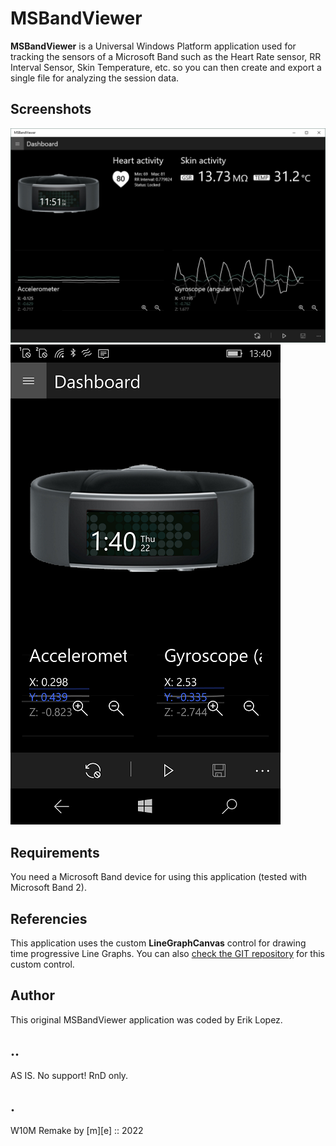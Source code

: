 # MSBandViewer

**MSBandViewer** is a Universal Windows Platform application used for tracking the sensors of a Microsoft Band such as the Heart Rate sensor, RR Interval Sensor, Skin Temperature, etc. so you can then create and export a single file for analyzing the session data. 


## Screenshots

![Desktop](Images/shot1.png)
![Mobile](Images/shot2.png)


## Requirements

You need a Microsoft Band device for using this application (tested with Microsoft Band 2).



## Referencies

This application uses the custom **LineGraphCanvas** control for drawing time progressive Line Graphs. You can also [check the GIT repository](https://github.com/niuware/LineGraphCanvas) for this custom control.


## Author

This original MSBandViewer application was coded by Erik Lopez.


## ..

AS IS. No support! RnD only.


## .

W10M Remake by [m][e] :: 2022 
